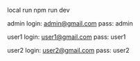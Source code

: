 local run
npm run dev

admin
login: admin@gmail.com
pass: admin

user1
login: user1@gmail.com
pass: user1

user2
login: user2@gmail.com
pass: user2
